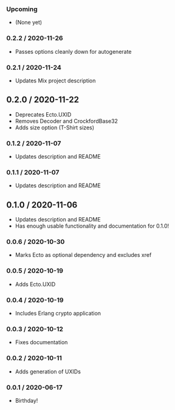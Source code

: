 ### Upcoming

* (None yet)

### 0.2.2 / 2020-11-26

* Passes options cleanly down for autogenerate

### 0.2.1 / 2020-11-24

* Updates Mix project description

## 0.2.0 / 2020-11-22

* Deprecates Ecto.UXID
* Removes Decoder and CrockfordBase32
* Adds size option (T-Shirt sizes)

### 0.1.2 / 2020-11-07

* Updates description and README

### 0.1.1 / 2020-11-07

* Updates description and README

## 0.1.0 / 2020-11-06

* Updates description and README
* Has enough usable functionality and documentation for 0.1.0!

### 0.0.6 / 2020-10-30

* Marks Ecto as optional dependency and excludes xref

### 0.0.5 / 2020-10-19

* Adds Ecto.UXID

### 0.0.4 / 2020-10-19

* Includes Erlang crypto application

### 0.0.3 / 2020-10-12

* Fixes documentation

### 0.0.2 / 2020-10-11

* Adds generation of UXIDs

### 0.0.1 / 2020-06-17

* Birthday!
